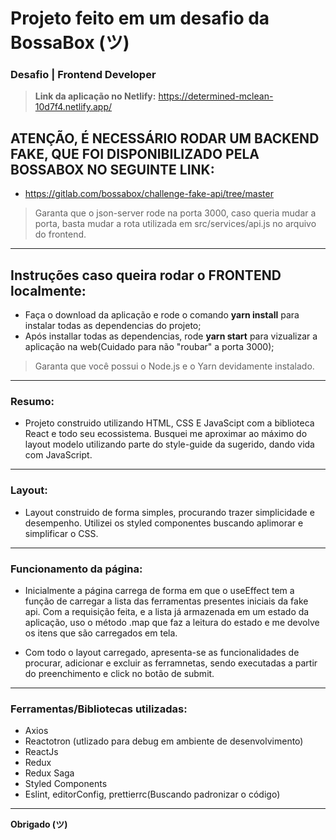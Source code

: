 # Projeto feito em um desafio da BossaBox (ツ)

### Desafio | Frontend Developer

> **Link da aplicação no Netlify:** https://determined-mclean-10d7f4.netlify.app/

## ATENÇÃO, É NECESSÁRIO RODAR UM BACKEND FAKE, QUE FOI DISPONIBILIZADO PELA BOSSABOX NO SEGUINTE LINK:

- https://gitlab.com/bossabox/challenge-fake-api/tree/master

> Garanta que o json-server rode na porta 3000, caso queria mudar a porta, basta mudar a rota utilizada em src/services/api.js no arquivo do frontend.

---

## Instruções caso queira rodar o FRONTEND localmente:

- Faça o download da aplicação e rode o comando **yarn install** para instalar todas as dependencias do projeto;
- Após installar todas as dependencias, rode **yarn start** para vizualizar a aplicação na web(Cuidado para não "roubar" a porta 3000);

> Garanta que você possui o Node.js e o Yarn devidamente instalado.

---

### Resumo:

- Projeto construido utilizando HTML, CSS E JavaScipt com a biblioteca React e todo seu ecossistema. Busquei me aproximar ao máximo do layout modelo utilizando parte do style-guide da sugerido, dando vida com JavaScript.

---

### Layout:

- Layout construido de forma simples, procurando trazer simplicidade e desempenho. Utilizei os styled componentes buscando aplimorar e simplificar o CSS.

---

### Funcionamento da página:

- Inicialmente a página carrega de forma em que o useEffect tem a função de carregar a lista das ferramentas presentes iniciais da fake api. Com a requisição feita, e a lista já armazenada em um estado da aplicação, uso o método .map que faz a leitura do estado e me devolve os itens que são carregados em tela.

- Com todo o layout carregado, apresenta-se as funcionalidades de procurar, adicionar e excluir as ferramnetas, sendo executadas a partir do preenchimento e click no botão de submit.

---

### Ferramentas/Bibliotecas utilizadas:

- Axios
- Reactotron (utlizado para debug em ambiente de desenvolvimento)
- ReactJs
- Redux
- Redux Saga
- Styled Components
- Eslint, editorConfig, prettierrc(Buscando padronizar o código)

---

**Obrigado (ツ)**
